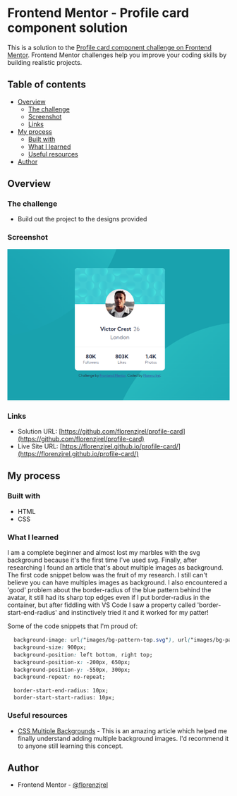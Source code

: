 # Frontend Mentor - Profile card component solution

This is a solution to the [Profile card component challenge on Frontend Mentor](https://www.frontendmentor.io/challenges/profile-card-component-cfArpWshJ). Frontend Mentor challenges help you improve your coding skills by building realistic projects. 

## Table of contents

- [Overview](#overview)
  - [The challenge](#the-challenge)
  - [Screenshot](#screenshot)
  - [Links](#links)
- [My process](#my-process)
  - [Built with](#built-with)
  - [What I learned](#what-i-learned)
  - [Useful resources](#useful-resources)
- [Author](#author)

## Overview

### The challenge

- Build out the project to the designs provided

### Screenshot

![Profile-Card.png](Profile-Card.png)

### Links

- Solution URL: [https://github.com/florenzjrel/profile-card](https://github.com/florenzjrel/profile-card)
- Live Site URL: [https://florenzjrel.github.io/profile-card/](https://florenzjrel.github.io/profile-card/)

## My process

### Built with

- HTML
- CSS

### What I learned

I am a complete beginner and almost lost my marbles with the svg background because it's the first time I've used svg. Finally, after researching I found an article that's about multiple images as background. The first code snippet below was the fruit of my research. I still can't believe you can have multiples images as background. I also encountered a 'good' problem about the border-radius of the blue pattern behind the avatar, it still had its sharp top edges even if I put border-radius in the container, but after fiddling with VS Code I saw a property called 'border-start-end-radius' and instinctively tried it and it worked for my patter!

Some of the code snippets that I'm proud of:

```css
  background-image: url("images/bg-pattern-top.svg"), url("images/bg-pattern-bottom.svg");
  background-size: 900px;
  background-position: left bottom, right top;
  background-position-x: -200px, 650px;
  background-position-y: -550px, 300px;
  background-repeat: no-repeat;
```

```
  border-start-end-radius: 10px;
  border-start-start-radius: 10px;
```

### Useful resources

- [CSS Multiple Backgrounds](https://www.w3schools.com/css/css3_backgrounds.asp) - This is an amazing article which helped me finally understand adding multiple background images. I'd recommend it to anyone still learning this concept.


## Author

- Frontend Mentor - [@florenzjrel](https://www.frontendmentor.io/profile/florenzjrel)
